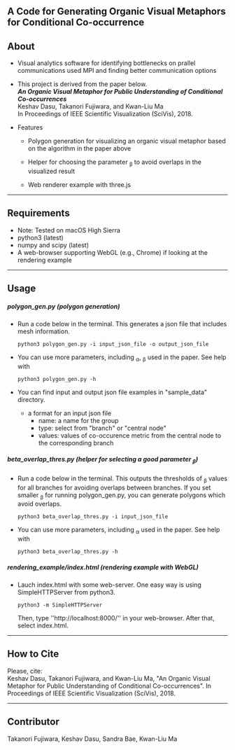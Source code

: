 ## A Code for Generating Organic Visual Metaphors for Conditional Co-occurrence

About
-----
* Visual analytics software for identifying bottlenecks on prallel communications used MPI and finding better communication options

* This project is derived from the paper below.     
***An Organic Visual Metaphor for Public Understanding of Conditional Co-occurrences***    
Keshav Dasu, Takanori Fujiwara, and Kwan-Liu Ma    
In Proceedings of IEEE Scientific Visualization (SciVis), 2018.

* Features
  * Polygon generation for visualizing an organic visual metaphor based on the algorithm in the paper above

  * Helper for choosing the parameter <sub>&beta;</sub> to avoid overlaps in the visualized result

  * Web renderer example with three.js

******

Requirements
-----
* Note: Tested on macOS High Sierra
* python3 (latest)
* numpy and scipy (latest)
* A web-browser supporting WebGL (e.g., Chrome) if looking at the rendering example

******

Usage
-----
##### polygon_gen.py (polygon generation)

* Run a code below in the terminal. This generates a json file that includes mesh information.

  ``python3 polygon_gen.py -i input_json_file -o output_json_file``

* You can use more parameters, including <sub>&alpha;</sub>, <sub>&beta;</sub> used in the paper. See help with

  ``python3 polygon_gen.py -h``

* You can find input and output json file examples in "sample_data" directory.

  * a format for an input json file
     - name: a name for the group
     - type: select from "branch" or "central node"
     - values: values of co-occurence metric from the central node to the corresponding branch

##### beta_overlap_thres.py (helper for selecting a good parameter <sub>&beta;</sub>)
* Run a code below in the terminal. This outputs the thresholds of <sub>&beta;</sub> values for all branches for avoiding overlaps between branches. If you set smaller <sub>&beta;</sub> for running polygon_gen.py, you can generate polygons which avoid overlaps.

  ``python3 beta_overlap_thres.py -i input_json_file``

* You can use more parameters, including <sub>&alpha;</sub> used in the paper. See help with

    ``python3 beta_overlap_thres.py -h``

##### rendering_example/index.html (rendering example with WebGL)
* Lauch index.html with some web-server. One easy way is using SimpleHTTPServer from python3.

  ``python3 -m SimpleHTTPServer``

  Then, type ''http://localhost:8000/'' in your web-browser. After that, select index.html.

******

## How to Cite
Please, cite:    
Keshav Dasu, Takanori Fujiwara, and Kwan-Liu Ma, "An Organic Visual Metaphor for Public Understanding of Conditional Co-occurrences". In Proceedings of IEEE Scientific Visualization (SciVis), 2018.

******

## Contributor
Takanori Fujiwara, Keshav Dasu, Sandra Bae, Kwan-Liu Ma
